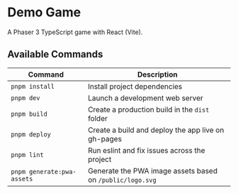 # Demo Game

A Phaser 3 TypeScript game with React (Vite).

## Available Commands

| Command | Description |
|---------|-------------|
| `pnpm install` | Install project dependencies |
| `pnpm dev` | Launch a development web server |
| `pnpm build` | Create a production build in the `dist` folder |
| `pnpm deploy` | Create a build and deploy the app live on gh-pages |
| `pnpm lint` | Run eslint and fix issues across the project |
| `pnpm generate:pwa-assets` | Generate the PWA image assets based on `/public/logo.svg` |
